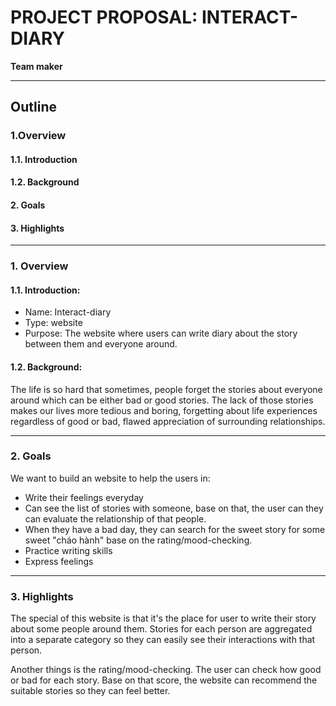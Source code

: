 # PROJECT PROPOSAL: INTERACT-DIARY

**Team maker**

------
## Outline
### 1.Overview
#### 1.1. Introduction
#### 1.2. Background
#### 2. Goals
#### 3. Highlights

------
### **1. Overview**
#### 1.1. Introduction:
- Name: Interact-diary
- Type: website
- Purpose: The website where users can write diary about the story between them and everyone around.

#### 1.2. Background:
The life is so hard that sometimes, people forget the stories about everyone around which can be either bad or good stories. The lack of those stories makes our lives more tedious and boring, forgetting about life experiences regardless of good or bad, flawed appreciation of surrounding relationships.

------
### **2. Goals**
We want to build an website to help the users in:
- Write their feelings everyday
- Can see the list of stories with someone, base on that, the user can they can evaluate the relationship of that people.
- When they have a bad day, they can search for the sweet story for some sweet "cháo hành" base on the rating/mood-checking.
- Practice writing skills 
- Express feelings

------
### **3. Highlights**
The special of this website is that it's the place for user to write their story about some people around them. Stories for each person are aggregated into a separate category so they can easily see their interactions with that person.

Another things is the rating/mood-checking. The user can check how good or bad for each story. Base on that score, the website can recommend the suitable stories so they can feel better.